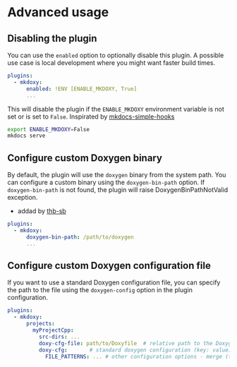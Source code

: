 # Advanced usage





## Disabling the plugin
You can use the `enabled` option to optionally disable this plugin. A possible use case is local development where you might want faster build times.

```yaml hl_lines="3"
plugins:
  - mkdoxy:
      enabled: !ENV [ENABLE_MKDOXY, True]
      ...
```

This will disable the plugin if the `ENABLE_MKDOXY` environment variable is not set or is set to `False`.
Inspirated by [mkdocs-simple-hooks](https://github.com/aklajnert/mkdocs-simple-hooks)

```bash
export ENABLE_MKDOXY=False
mkdocs serve
```

## Configure custom Doxygen binary

By default, the plugin will use the `doxygen` binary from the system path. You can configure a custom binary using the `doxygen-bin-path` option.
If `doxygen-bin-path` is not found, the plugin will raise DoxygenBinPathNotValid exception.

- addad by [thb-sb](https://github.com/thb-sb)

```yaml hl_lines="3"
plugins:
  - mkdoxy:
      doxygen-bin-path: /path/to/doxygen
      ...
```

## Configure custom Doxygen configuration file
If you want to use a standard Doxygen configuration file, you can specify the path to the file using the `doxygen-config` option in the plugin configuration.

```yaml hl_lines="6"
plugins:
  - mkdoxy:
      projects:
        myProjectCpp:
          src-dirs: ...
          doxy-cfg-file: path/to/Doxyfile  # relative path to the Doxygen configuration file (relative to the mkdocs.yml file)
          doxy-cfg:       # standard doxygen configuration (key: value)
            FILE_PATTERNS: ... # other configuration options - merge (this will override the configuration from the Doxyfile)
```
